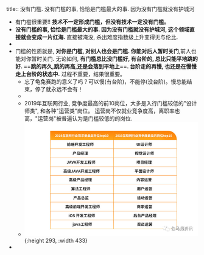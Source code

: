title:: 没有门槛. 没有门槛的事, 恰恰是门槛最大的事. 因为没有门槛就没有护城河

- 有门槛很重要!! **技术不一定形成门槛，但没有技术一定没有门槛。**
- **没有门槛的事, 恰恰是门槛最大的事. 因为没有门槛就没有护城河, 这个领域直接就会变成一片红海.** 直接被淹没, 杀出难度指数级上升变得无与伦比.
-
- 门槛的性质就是, **对你是门槛, 对别人也会是门槛. 你能对后人暂时关门**,前人也能对你暂时关门. 无论如何, **有门槛总比没门槛好, 有台阶的, 总比只能平地跳的好. ==跳的再久,跳的再高,还是会落到平地上==. 台阶走的再慢, 也还是在慢慢走上台阶的状态中.** 过程不重要，结果很重要。
	- 忘了龟兔赛跑的意义了吗？可以慢(有台阶)，不能停(没台阶)。慢总能结束，停了就永远不会有！
	-
	- 2019年互联网行业, 竞争度最高的前10岗位，大多是入行门槛较低的"设计师类", 和各种"运营类"岗位。
	  运营岗不仅就业竞争度高，离职率也高，"运营岗"被普遍认为是门槛较低的的岗位.
	- ![03.png](../assets/03_1642229618082_0.png){:height 293, :width 433}
-